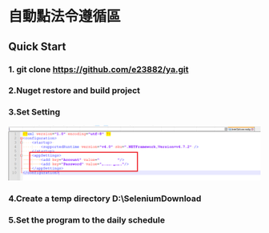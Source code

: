 # 自動點法令遵循區

## Quick Start
### 1. git clone https://github.com/e23882/ya.git
### 2.Nuget restore and build project
### 3.Set Setting
![image](https://github.com/e23882/ya/blob/master/setting.png)
### 4.Create a temp directory D:\SeleniumDownload
### 5.Set the program to the daily schedule
